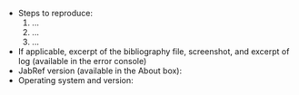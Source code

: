 * Steps to reproduce:
  1. ...
  2. ...
  3. ...
* If applicable, excerpt of the bibliography file, screenshot, and excerpt of log (available in the error console)
* JabRef version (available in the About box):
* Operating system and version:
